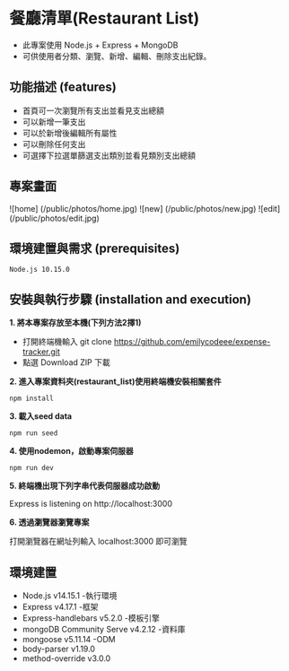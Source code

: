 # 餐廳清單(Restaurant List)

  - 此專案使用 Node.js + Express + MongoDB 
  - 可供使用者分類、瀏覽、新增、編輯、刪除支出紀錄。

## 功能描述 (features)
  - 首頁可一次瀏覽所有支出並看見支出總額
  - 可以新增一筆支出
  - 可以於新增後編輯所有屬性
  - 可以刪除任何支出
  - 可選擇下拉選單篩選支出類別並看見類別支出總額

## 專案畫面
![home] (/public/photos/home.jpg)
![new] (/public/photos/new.jpg)
![edit] (/public/photos/edit.jpg)

## 環境建置與需求 (prerequisites)
```
Node.js 10.15.0
```
## 安裝與執行步驟 (installation and execution)

**1. 將本專案存放至本機(下列方法2擇1)**
  - 打開終端機輸入 git clone https://github.com/emilycodeee/expense-tracker.git
  - 點選 Download ZIP 下載

**2. 進入專案資料夾(restaurant_list)使用終端機安裝相關套件**

```
npm install
```
**3. 載入seed data**
```
npm run seed
```
**4. 使用nodemon，啟動專案伺服器**
```
npm run dev
```
**5. 終端機出現下列字串代表伺服器成功啟動**

Express is listening on http://localhost:3000

**6. 透過瀏覽器瀏覽專案**

打開瀏覽器在網址列輸入 localhost:3000 即可瀏覽

## 環境建置

- Node.js v14.15.1 -執行環境
- Express v4.17.1 -框架
- Express-handlebars v5.2.0 -模板引擎
- mongoDB Community Serve v4.2.12 -資料庫
- mongoose v5.11.14 -ODM
- body-parser v1.19.0
- method-override v3.0.0

